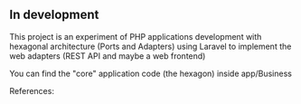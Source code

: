 ## In development

<p>This project is an experiment of  PHP applications development with hexagonal architecture (Ports and Adapters) using Laravel to implement the web adapters (REST API and maybe a web frontend)</p>

<p>You can find the "core" application code (the hexagon) inside app/Business</p>

<p>References:</p>
<https://github.com/rodrigobranas/fullcycle_design_patterns2>
<https://github.com/rodrigobranas/hexagonal_architecture_integration_unit_tests>
<https://blog.octo.com/hexagonal-architecture-three-principles-and-an-implementation-example/>